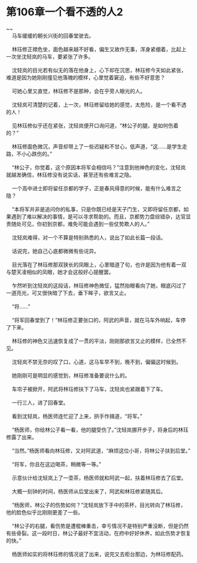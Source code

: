 # 第106章一个看不透的人2
~~<br>&nbsp;&nbsp;&nbsp;&nbsp;马车缓缓的朝长兴街的回春堂驶去。<br><br>&nbsp;&nbsp;&nbsp;&nbsp;林珏修正襟危坐，面色越来越不好看，偏生又故作无事，浑身紧绷着，比起上一次坐沈轻岚的马车，要紧张了许多。<br><br>&nbsp;&nbsp;&nbsp;&nbsp;沈轻岚的目光若有似无的落在他身上，心下却在沉思，林珏修今天如此紧张，难道是因为她刚刚撞见他落魄的模样，心里觉着窘迫，有些不好意思？<br><br>&nbsp;&nbsp;&nbsp;&nbsp;可她心里又直觉，林珏修不是那种，会在乎旁人眼光的人。<br><br>&nbsp;&nbsp;&nbsp;&nbsp;沈轻岚可清楚的记着，上一次，林珏修留给她的感觉，太危险，是一个看不透的人！<br><br>&nbsp;&nbsp;&nbsp;&nbsp;见林珏修似乎还在紧张，沈轻岚便开口询问道，“林公子的腿，是如何伤着的？”<br><br>&nbsp;&nbsp;&nbsp;&nbsp;林珏修面色微沉，声音却带上了一些迟疑和不甘心，低声道，“这……是学生走路，不小心跌伤的。”<br><br>&nbsp;&nbsp;&nbsp;&nbsp;“林公子，你觉着，这个原因本将军会相信吗？”注意到他神色的变化，沈轻岚就越发确信，林珏修没有说实话，甚至还有些难言之隐。<br><br>&nbsp;&nbsp;&nbsp;&nbsp;一个高中进士即将留任京都的学子，正是春风得意的时候，能有什么难言之隐？<br><br>&nbsp;&nbsp;&nbsp;&nbsp;“本将军并非是追问你的私事，只是你既已经是天子门生，又即将留任京都，如果遇到了难以解决的事情，是可以寻求帮助的。而且，京都势力盘综错杂，达官显贵随处可见，你初到京都，难免可能会遇到一些仗势欺人的人。”<br><br>&nbsp;&nbsp;&nbsp;&nbsp;沈轻岚难得，对一个不算是特别熟悉的人，说出了如此长篇一段话。<br><br>&nbsp;&nbsp;&nbsp;&nbsp;话说完，她自己心底都微微有些诧异。<br><br>&nbsp;&nbsp;&nbsp;&nbsp;目光落在了林珏修那双狭长的凤眼上，心里暗道了句，也许是因为他有着一双与楚天凌相似的凤眼，她才会这般好心提醒罢。<br><br>&nbsp;&nbsp;&nbsp;&nbsp;乍然听到沈轻岚的这段话，林珏修神色微怔，猛然抬眼看向了她，眼底闪过了一道亮光，可又很快暗了下去，垂下眸子，欲言又止。<br><br>&nbsp;&nbsp;&nbsp;&nbsp;“将……”<br><br>&nbsp;&nbsp;&nbsp;&nbsp;“将军回春堂到了！”林珏修正要张口的，阿武的声音，就在马车外响起，车停了下来。<br><br>&nbsp;&nbsp;&nbsp;&nbsp;林珏修的神色又迅速恢复成了一贯的平淡，刚刚那欲言又止的模样，已全然不见。<br><br>&nbsp;&nbsp;&nbsp;&nbsp;沈轻岚不禁无奈的叹了口，心道，这马车早不到，晚不到，偏偏这时候到。<br><br>&nbsp;&nbsp;&nbsp;&nbsp;她刚刚可是明显的感觉到，林珏修准备要说什么的。<br><br>&nbsp;&nbsp;&nbsp;&nbsp;车帘子被掀开，阿武将林珏修扶下了马车，沈轻岚也紧跟着下了车。<br><br>&nbsp;&nbsp;&nbsp;&nbsp;一行三人，进了回春堂。<br><br>&nbsp;&nbsp;&nbsp;&nbsp;看到沈轻岚，杨医师连忙迎了上来，拱手作揖道，“将军。”<br><br>&nbsp;&nbsp;&nbsp;&nbsp;“杨医师，你给林公子看一看，他的腿受伤了。”沈轻岚挪开步子，将身后的林珏修露了出来。<br><br>&nbsp;&nbsp;&nbsp;&nbsp;“当然。”杨医师看向林珏修，又对阿武道，“麻烦这位小哥，将林公子扶到后堂。”<br><br>&nbsp;&nbsp;&nbsp;&nbsp;“将军，你且在这边喝茶，稍微等一等。”<br><br>&nbsp;&nbsp;&nbsp;&nbsp;示意伙计给沈轻岚上了一壶茶，杨医师就和阿武一起，扶着林珏修去了后堂。<br><br>&nbsp;&nbsp;&nbsp;&nbsp;大概一刻钟的时间，杨医师从后堂出来了，阿武和林珏修紧随其后。<br><br>&nbsp;&nbsp;&nbsp;&nbsp;“杨医师，林公子的伤势如何？”沈轻岚放下手中的茶杯，目光转向了林珏修，他的脸色似乎比刚刚更差了一些。<br><br>&nbsp;&nbsp;&nbsp;&nbsp;“林公子的右腿，看伤势是遭棍棒重击，幸亏情况不是特别严重没断，但是仍然有些骨裂。这一段时日，林公子最好不宜活动，在府中好好休养，如此伤势才恢复的快。”<br><br>&nbsp;&nbsp;&nbsp;&nbsp;杨医师如实的将林珏修的情况说了出来，说完又去柜台那边，为林珏修配药。<br><br>
                    

<script>_fwqdsqadxfw()</script>
<div><script>_dfwf1dw();</script></div>
<div><script>_dfwf1agdw();</script></div>
                